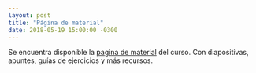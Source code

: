 ```yaml
---
layout: post
title: "Página de material"
date: 2018-05-19 15:00:00 -0300
---
```


Se encuentra disponible la [pagina de material](material/) del curso. Con diapositivas, apuntes, guías de ejercicios y más recursos.
